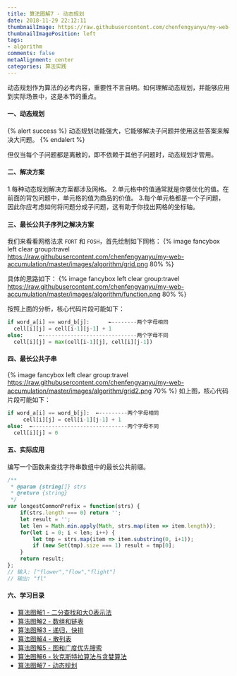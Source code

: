 ```yaml
---
title: 算法图解7 - 动态规划
date: 2018-11-29 22:12:11
thumbnailImage: https://raw.githubusercontent.com/chenfengyanyu/my-web-accumulation/master/images/algorithm/logo.png
thumbnailImagePosition: left
tags: 
- algorithm
comments: false
metaAlignment: center
categories: 算法实践
---
```

动态规划作为算法的必考内容，重要性不言自明。如何理解动态规划，并能够应用到实际场景中，这是本节的重点。
<!-- more -->
#### 一、动态规划
{% alert success %}
动态规划功能强大，它能够解决子问题并使用这些答案来解决大问题。
{% endalert %}

但仅当每个子问题都是离散的，即不依赖于其他子问题时，动态规划才管用。

#### 二、解决方案
1.每种动态规划解决方案都涉及网格。
2.单元格中的值通常就是你要优化的值。在前面的背包问题中，单元格的值为商品的价值。
3.每个单元格都是一个子问题，因此你应考虑如何将问题分成子问题，这有助于你找出网格的坐标轴。

#### 三、最长公共子序列之解决方案
我们来看看网格法求 `FORT` 和 `FOSH`，首先绘制如下网格：
{% image fancybox left clear group:travel https://raw.githubusercontent.com/chenfengyanyu/my-web-accumulation/master/images/algorithm/grid.png 80% %}

具体的思路如下：
{% image fancybox left clear group:travel https://raw.githubusercontent.com/chenfengyanyu/my-web-accumulation/master/images/algorithm/function.png 80% %}

按照上面的分析，核心代码片段可能如下：
```python
if word_a[i] == word_b[j]:      ←--------两个字母相同
  cell[i][j] = cell[i-1][j-1] + 1
else:     ←------------------------------两个字母不同
  cell[i][j] = max(cell[i-1][j], cell[i][j-1])
```

#### 四、最长公共子串
{% image fancybox left clear group:travel https://raw.githubusercontent.com/chenfengyanyu/my-web-accumulation/master/images/algorithm/grid2.png 70% %}
如上图，核心代码片段可能如下：
```python
if word_a[i] == word_b[j]:  ←---------两个字母相同
     cell[i][j] = cell[i-1][j-1] + 1
else:  ←------------------------------两个字母不同
  cell[i][j] = 0 
```

#### 五、实际应用
编写一个函数来查找字符串数组中的最长公共前缀。
```js
/**
 * @param {string[]} strs
 * @return {string}
 */
var longestCommonPrefix = function(strs) {
    if(strs.length === 0) return '';
    let result = '';
    let len = Math.min.apply(Math, strs.map(item => item.length));
    for(let i = 0; i < len; i++) {
        let tmp = strs.map(item => item.substring(0, i+1));
        if (new Set(tmp).size === 1) result = tmp[0];
    }
    return result;
};
// 输入: ["flower","flow","flight"]
// 输出: "fl"
```

#### 六、学习目录
- [算法图解1 - 二分查找和大O表示法](http://jartto.wang/2018/11/22/algorithm1/)
- [算法图解2 - 数组和链表](http://jartto.wang/2018/11/25/algorithm2/)
- [算法图解3 - 递归，快排](http://jartto.wang/2018/11/26/algorithm3/)
- [算法图解4 - 散列表](http://jartto.wang/2018/11/27/algorithm4/)
- [算法图解5 - 图和广度优先搜索](http://jartto.wang/2018/11/28/algorithm5/)
- [算法图解6 - 狄克斯特拉算法与贪婪算法](http://jartto.wang/2018/11/29/algorithm6/)
- [算法图解7 - 动态规划](http://jartto.wang/2018/11/29/algorithm7/)